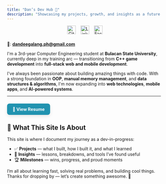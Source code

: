 ```yaml
---
title: "Dan’s Dev Hub 🚀"
description: "Showcasing my projects, growth, and insights as a future engineer."
---
```


<div class="social-icons">
  <a href="https://github.com/dandee77" title="GitHub" target="_blank">
    <img src="https://unpkg.com/simple-icons@v9/icons/github.svg" alt="GitHub" style="height:28px;">
  </a>

  <a href="https://www.linkedin.com/in/dandee77/" title="LinkedIn" target="_blank">
    <img src="https://unpkg.com/simple-icons@v9/icons/linkedin.svg" alt="LinkedIn" style="height:28px;">
  </a>

  <a href="https://www.facebook.com/dandee.galang" title="Facebook" target="_blank">
    <img src="https://unpkg.com/simple-icons@v9/icons/facebook.svg" alt="Facebook" style="height:28px;">
  </a>
</div>

<style>
.social-icons {
  display: flex;
  align-items: center;
  gap: 16px;
  margin-bottom: 24px;
  text-align: center;
  margin-left: 40%;
}

@media (max-width: 1024px) {
  .social-icons {
    margin-left: 39%;
  }
}

@media (max-width: 600px) {
  .social-icons {
    margin-left: 30%;
  }
}
</style>

📧: **dandeegalang.ph@gmail.com**

I'm a 3rd-year Computer Engineering student at **Bulacan State University**, currently deep in my training arc — transitioning from **C++ game development** into **full-stack web and mobile development**.

I've always been passionate about building amazing things with code. With a strong foundation in **OOP**, **manual memory management**, and **data structures & algorithms**, I'm now expanding into **web technologies**, **mobile apps**, and **AI-powered systems**.

---

<div style="margin: 24px 0;">
  <a href="Dandee-N.-Galang.pdf" target="_blank" style="display: inline-block; padding: 10px 18px; background: #2193b0; color: white; text-decoration: none; font-weight: bold; border-radius: 8px; box-shadow: 0 4px 12px rgba(0,0,0,0.1); transition: background 0.3s;">
    📄 View Resume
  </a>
</div>

## 📘 What This Site Is About

This site is where I document my journey as a dev-in-progress:

- ✅ **Projects** — what I built, how I built it, and what I learned  
- 🧠 **Insights** — lessons, breakdowns, and tools I’ve found useful  
- 🏆 **Milestones** — wins, progress, and proud moments  

I’m all about learning fast, solving real problems, and building cool things.  
Thanks for dropping by — let’s create something awesome. 🚀
